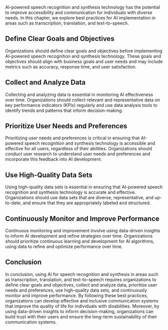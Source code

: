 

AI-powered speech recognition and synthesis technology has the potential to improve accessibility and communication for individuals with diverse needs. In this chapter, we explore best practices for AI implementation in areas such as transcription, translation, and text-to-speech.

Define Clear Goals and Objectives
---------------------------------

Organizations should define clear goals and objectives before implementing AI-powered speech recognition and synthesis technology. These goals and objectives should align with business goals and user needs and may include metrics such as accuracy, response time, and user satisfaction.

Collect and Analyze Data
------------------------

Collecting and analyzing data is essential in monitoring AI effectiveness over time. Organizations should collect relevant and representative data on key performance indicators (KPIs) regularly and use data analysis tools to identify trends and patterns that inform decision-making.

Prioritize User Needs and Preferences
-------------------------------------

Prioritizing user needs and preferences is critical in ensuring that AI-powered speech recognition and synthesis technology is accessible and effective for all users, regardless of their abilities. Organizations should conduct user research to understand user needs and preferences and incorporate this feedback into AI development.

Use High-Quality Data Sets
--------------------------

Using high-quality data sets is essential in ensuring that AI-powered speech recognition and synthesis technology is accurate and effective. Organizations should use data sets that are diverse, representative, and up-to-date, and ensure that they are appropriately labeled and structured.

Continuously Monitor and Improve Performance
--------------------------------------------

Continuous monitoring and improvement involve using data-driven insights to inform AI development and refine strategies over time. Organizations should prioritize continuous learning and development for AI algorithms, using data to refine and optimize performance over time.

Conclusion
----------

In conclusion, using AI for speech recognition and synthesis in areas such as transcription, translation, and text-to-speech requires organizations to define clear goals and objectives, collect and analyze data, prioritize user needs and preferences, use high-quality data sets, and continuously monitor and improve performance. By following these best practices, organizations can develop effective and inclusive communication systems that improve the quality of life for individuals with disabilities. Moreover, by using data-driven insights to inform decision-making, organizations can build trust with their users and ensure the long-term sustainability of their communication systems.
